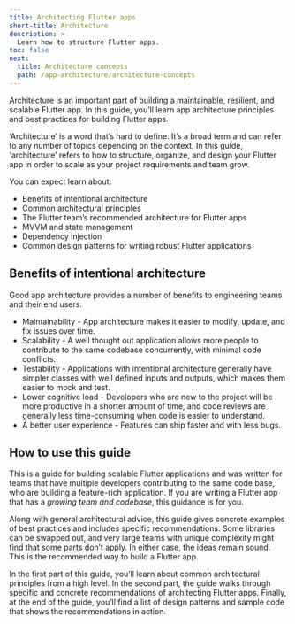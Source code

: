 ```yaml
---
title: Architecting Flutter apps
short-title: Architecture
description: >
  Learn how to structure Flutter apps.
toc: false
next:
  title: Architecture concepts
  path: /app-architecture/architecture-concepts
---
```


Architecture is an important part of building a 
maintainable, resilient, and scalable Flutter app. 
In this guide, you’ll learn app architecture principles and 
best practices for building Flutter apps.

‘Architecture’ is a word that’s hard to define. 
It’s a broad term and can refer to any number 
of topics depending on the context. In this guide, 
‘architecture’ refers to how to structure, organize, and design 
your Flutter app in order to scale as your project requirements and team grow.

You can expect learn about:

* Benefits of intentional architecture
* Common architectural principles
* The Flutter team’s recommended architecture for Flutter apps
* MVVM and state management
* Dependency injection
* Common design patterns for writing robust Flutter applications

## Benefits of intentional architecture

Good app architecture provides a number of benefits to engineering teams and
their end users.

* Maintainability - App architecture makes it easier to modify, update, and fix
  issues over time.
* Scalability - A well thought out application allows more people to contribute
  to the same codebase concurrently, with minimal code conflicts.
* Testability - Applications with intentional architecture generally have
  simpler classes with well defined inputs and outputs, which makes them easier
  to mock and test.
* Lower cognitive load - Developers who are new to the project will be more
  productive in a shorter amount of time, and code reviews are generally less
  time-consuming when code is easier to understand.
* A better user experience - Features can ship faster and with less bugs.

## How to use this guide

This is a guide for building scalable Flutter applications and was written for
teams that have multiple developers contributing to the same code base, 
who are building a feature-rich application. 
If you are writing a Flutter app that has a *growing team and codebase*, 
this guidance is for you.

Along with general architectural advice, this guide gives concrete examples of
best practices and includes specific recommendations. 
Some libraries can be swapped out, and very large teams with unique complexity 
might find that some parts don’t apply.  In either case, the ideas remain 
sound. This is the recommended way to build a Flutter app.

In the first part of this guide, you’ll learn about common architectural
principles from a high level. In the second part, 
the guide walks through specific and 
concrete recommendations of architecting Flutter apps. 
Finally, at the end of the guide, you’ll find a list of design patterns and 
sample code that shows the recommendations in action.
